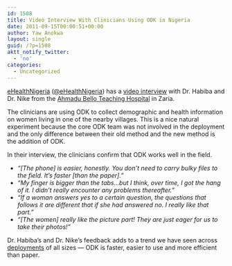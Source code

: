 ```yaml
---
id: 1508
title: Video Interview With Clinicians Using ODK in Nigeria
date: 2011-09-15T00:00:51+00:00
author: Yaw Anokwa
layout: single
guid: /?p=1508
aktt_notify_twitter:
  - 'no'
categories:
  - Uncategorized
---
```

[eHealthNigeria](http://ehealthnigeria.org/) ([@eHealthNigeria](https://twitter.com/#!/eHealthNigeria)) has a [video interview](https://www.youtube.com/watch?v=fwI48EZdb1o) with Dr. Habiba and Dr. Nike from the [Ahmadu Bello Teaching Hospital](http://www.abuth.org/) in Zaria. 

The clinicians are using ODK to collect demographic and health information on women living in one of the nearby villages. This is a nice natural experiment because the core ODK team was not involved in the deployment and the only difference between their old method and the new method is the addition of ODK.



In their interview, the clinicians confirm that ODK works well in the field. 

  * _&#8220;[The phone] is easier, honestly. You don&#8217;t need to carry bulky files to the field. It&#8217;s faster [than the paper].&#8221;_
  * _&#8220;My finger is bigger than the tabs&#8230;but I think, over time, I got the hang of it. I didn&#8217;t really encounter any problems thereafter.&#8221;_
  * _&#8220;If a woman answers yes to a certain question, the questions that follows it are different that if she had answered no. I really like that part.&#8221;_
  * _&#8220;[The women] really like the picture part! They are just eager for us to take their photos!&#8221;_

Dr. Habiba&#8217;s and Dr. Nike&#8217;s feedback adds to a trend we have seen across [deployments](//opendatakit.org/use/deployments) of all sizes &#8212; ODK is faster, easier to use and more efficient than paper.
